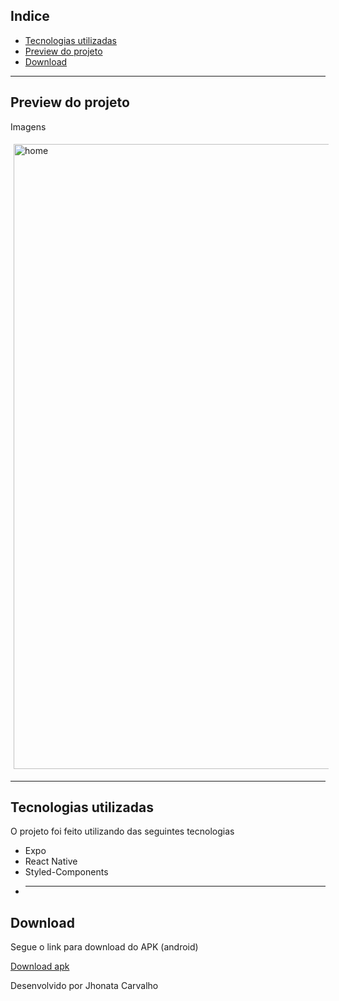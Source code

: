 ## Indice

- [Tecnologias utilizadas](#-tecnologias-utilizadas)
- [Preview do projeto](#-preview-do-projeto)
- [Download](#-Download)

---

## Preview do projeto

Imagens

<div>
  <img style="margin: 5px" alt="home" src="" 
  width="1000">

</div>

---

## Tecnologias utilizadas

O projeto foi feito utilizando das seguintes tecnologias

- Expo
- React Native
- Styled-Components
- ***

## Download

Segue o link para download do APK (android)

[Download apk]()

Desenvolvido por Jhonata Carvalho
